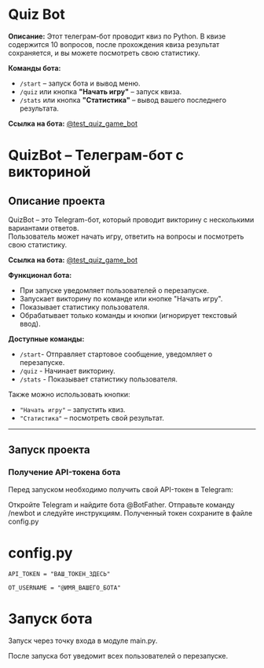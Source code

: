 # Quiz Bot

**Описание:**
Этот телеграм-бот проводит квиз по Python. В квизе содержится 10 вопросов, после прохождения квиза результат сохраняется, и вы можете посмотреть свою статистику.

**Команды бота:**
- `/start` – запуск бота и вывод меню.
- `/quiz` или кнопка **"Начать игру"** – запуск квиза.
- `/stats` или кнопка **"Статистика"** – вывод вашего последнего результата.

**Ссылка на бота:**
[@test_quiz_game_bot](https://t.me/test_quiz_game_bot)




# QuizBot – Телеграм-бот с викториной

## Описание проекта

QuizBot – это Telegram-бот, который проводит викторину с несколькими вариантами ответов.  
Пользователь может начать игру, ответить на вопросы и посмотреть свою статистику.  

**Ссылка на бота:**
[@test_quiz_game_bot](https://t.me/test_quiz_game_bot)

**Функционал бота:**
- При запуске уведомляет пользователей о перезапуске.
- Запускает викторину по команде или кнопке "Начать игру".
- Показывает статистику пользователя.
- Обрабатывает только команды и кнопки (игнорирует текстовый ввод).

**Доступные команды:**

- `/start`- Отправляет стартовое сообщение, уведомляет о перезапуске.
- `/quiz` -	Начинает викторину.
- `/stats` - Показывает статистику пользователя.

Также можно использовать кнопки:
- `"Начать игру"` – запустить квиз.
- `"Статистика"` – посмотреть свой результат.

---

##  Запуск проекта

### Получение API-токена бота
Перед запуском необходимо получить свой API-токен в Telegram:

Откройте Telegram и найдите бота @BotFather.
Отправьте команду /newbot и следуйте инструкциям.
Полученный токен сохраните в файле config.py

# config.py
`API_TOKEN = "ВАШ_ТОКЕН_ЗДЕСЬ"`

`OT_USERNAME = "@ИМЯ_ВАШЕГО_БОТА"`

# Запуск бота
Запуск через точку входа в модуле main.py.

После запуска бот уведомит всех пользователей о перезапуске.


